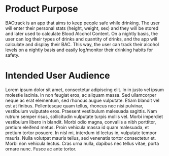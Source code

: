 # Product Purpose
BACtrack is an app that aims to keep people safe while drinking. The user will enter their personal stats (height, weight, sex) and they will be stored and later used to calculate Blood Alcohol Content. On a nightly basis, the user can log their types of drinks and quantity of drinks, and the app will calculate and display their BAC. This way, the user can track their alcohol levels on a nightly basis and easily log/monitor their drinking habits for safety.


# Intended User Audience
Lorem ipsum dolor sit amet, consectetur adipiscing elit. In in justo vel ipsum molestie lacinia. In non feugiat eros, ac aliquam massa. Sed ullamcorper neque ac erat elementum, sed rhoncus augue vulputate. Etiam blandit vel est at finibus. Pellentesque quam tellus, rhoncus nec nisi pulvinar, vestibulum vulputate eros. Praesent vestibulum malesuada sagittis. Nam rutrum semper risus, sollicitudin vulputate turpis mollis vel. Morbi imperdiet vestibulum libero in blandit. Morbi odio magna, convallis a nibh porttitor, pretium eleifend metus. Proin vehicula massa id quam malesuada, et pretium tortor posuere. In nisl mi, interdum id lectus in, vulputate tempor mauris. Nulla volutpat mauris tellus, sed venenatis tortor consectetur et. Morbi non vehicula lectus. Cras urna nulla, dapibus nec tellus vitae, porta ornare nunc. Fusce ac ante tortor.
